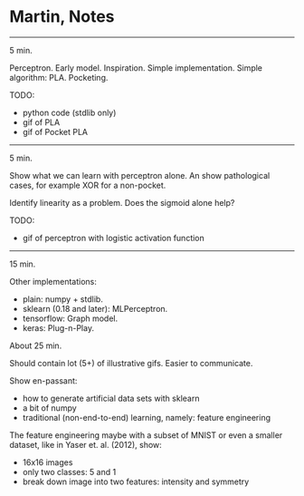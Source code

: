 Martin, Notes
=============

----

5 min.

Perceptron. Early model. Inspiration. Simple implementation. Simple algorithm:
PLA. Pocketing.

TODO:

* python code (stdlib only)
* gif of PLA
* gif of Pocket PLA

----

5 min.

Show what we can learn with perceptron alone. An show pathological cases, for example
XOR for a non-pocket.

Identify linearity as a problem. Does the sigmoid alone help?

TODO:

* gif of perceptron with logistic activation function

----

15 min.

Other implementations:

* plain: numpy + stdlib.
* sklearn (0.18 and later): MLPerceptron.
* tensorflow: Graph model.
* keras: Plug-n-Play.

About 25 min.

Should contain lot (5+) of illustrative gifs. Easier to communicate.

Show en-passant:

* how to generate artificial data sets with sklearn
* a bit of numpy
* traditional (non-end-to-end) learning, namely: feature engineering

The feature engineering maybe with a subset of MNIST or even a smaller dataset,
like in Yaser et. al. (2012), show:

* 16x16 images
* only two classes: 5 and 1
* break down image into two features: intensity and symmetry
